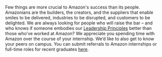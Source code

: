 Few things are more crucial to Amazon's success than its people. Amazonians are the builders, the creators, and the suppliers that enable smiles to be delivered, industries to be disrupted, and customers to be delighted. We are always looking for people who will raise the bar – and who knows if someone embodies our [Leadership Principles](https://www.amazon.jobs/en/internal/principles) better than those who’ve worked at Amazon? We appreciate you spending time with Amazon over the course of your internship. We’d like to also get to know your peers on campus. You can submit referrals to Amazon internships or full-time roles for recent graduates [here](https://amazon.jobs/en/internal/business_categories/student-programs).